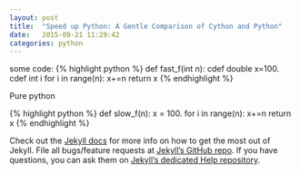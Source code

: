 ```yaml
---
layout: post
title:  "Speed up Python: A Gentle Comparison of Cython and Python"
date:   2015-09-21 11:29:42
categories: python
---
```



some code:
{% highlight python %}
def fast_f(int n):
    cdef double x=100.
    cdef int i
    for i in range(n):
        x+=n
    return x
{% endhighlight %}

Pure python

{% highlight python %}
def slow_f(n):
    x = 100.
    for i in range(n):
        x+=n
    return x
{% endhighlight %}

Check out the [Jekyll docs][jekyll] for more info on how to get the most out of Jekyll. File all bugs/feature requests at [Jekyll’s GitHub repo][jekyll-gh]. If you have questions, you can ask them on [Jekyll’s dedicated Help repository][jekyll-help].

[jekyll]:      http://jekyllrb.com
[jekyll-gh]:   https://github.com/jekyll/jekyll
[jekyll-help]: https://github.com/jekyll/jekyll-help
